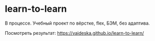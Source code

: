 # learn-to-learn
В процессе. Учебный проект по вёрстке, flex, БЭМ, без адаптива.

Посмотреть результат: https://vaideska.github.io/learn-to-learn/
